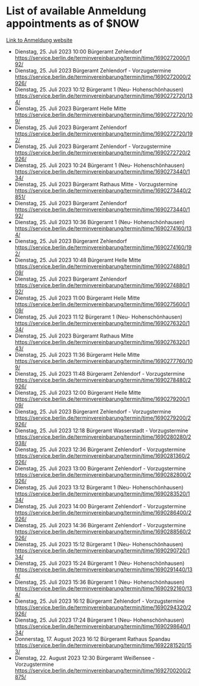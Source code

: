# List of available Anmeldung appointments as of $NOW
[Link to Anmeldung website](https://service.berlin.de/terminvereinbarung/termin/tag.php?termin=1&anliegen[]=120686&dienstleisterlist=122210,122217,327316,122219,327312,122227,327314,122231,327346,122243,327348,122254,122252,329742,122260,329745,122262,329748,122271,327278,122273,327274,122277,327276,330436,122280,327294,122282,327290,122284,327292,122291,327270,122285,327266,122286,327264,122296,327268,150230,329760,122297,327286,122294,327284,122312,329763,122314,329775,122304,327330,122311,327334,122309,327332,317869,122281,327352,122279,329772,122283,122276,327324,122274,327326,122267,329766,122246,327318,122251,327320,122257,327322,122208,327298,122226,327300&herkunft=http%3A%2F%2Fservice.berlin.de%2Fdienstleistung%2F120686%2F)
- Dienstag, 25. Juli 2023 10:00 Bürgeramt Zehlendorf https://service.berlin.de/terminvereinbarung/termin/time/1690272000/192/
- Dienstag, 25. Juli 2023  Bürgeramt Zehlendorf - Vorzugstermine https://service.berlin.de/terminvereinbarung/termin/time/1690272000/2926/
- Dienstag, 25. Juli 2023 10:12 Bürgeramt 1 (Neu- Hohenschönhausen) https://service.berlin.de/terminvereinbarung/termin/time/1690272720/134/
- Dienstag, 25. Juli 2023  Bürgeramt Helle Mitte https://service.berlin.de/terminvereinbarung/termin/time/1690272720/109/
- Dienstag, 25. Juli 2023  Bürgeramt Zehlendorf https://service.berlin.de/terminvereinbarung/termin/time/1690272720/192/
- Dienstag, 25. Juli 2023  Bürgeramt Zehlendorf - Vorzugstermine https://service.berlin.de/terminvereinbarung/termin/time/1690272720/2926/
- Dienstag, 25. Juli 2023 10:24 Bürgeramt 1 (Neu- Hohenschönhausen) https://service.berlin.de/terminvereinbarung/termin/time/1690273440/134/
- Dienstag, 25. Juli 2023  Bürgeramt Rathaus Mitte - Vorzugstermine https://service.berlin.de/terminvereinbarung/termin/time/1690273440/2851/
- Dienstag, 25. Juli 2023  Bürgeramt Zehlendorf https://service.berlin.de/terminvereinbarung/termin/time/1690273440/192/
- Dienstag, 25. Juli 2023 10:36 Bürgeramt 1 (Neu- Hohenschönhausen) https://service.berlin.de/terminvereinbarung/termin/time/1690274160/134/
- Dienstag, 25. Juli 2023  Bürgeramt Zehlendorf https://service.berlin.de/terminvereinbarung/termin/time/1690274160/192/
- Dienstag, 25. Juli 2023 10:48 Bürgeramt Helle Mitte https://service.berlin.de/terminvereinbarung/termin/time/1690274880/109/
- Dienstag, 25. Juli 2023  Bürgeramt Zehlendorf https://service.berlin.de/terminvereinbarung/termin/time/1690274880/192/
- Dienstag, 25. Juli 2023 11:00 Bürgeramt Helle Mitte https://service.berlin.de/terminvereinbarung/termin/time/1690275600/109/
- Dienstag, 25. Juli 2023 11:12 Bürgeramt 1 (Neu- Hohenschönhausen) https://service.berlin.de/terminvereinbarung/termin/time/1690276320/134/
- Dienstag, 25. Juli 2023  Bürgeramt Rathaus Mitte https://service.berlin.de/terminvereinbarung/termin/time/1690276320/143/
- Dienstag, 25. Juli 2023 11:36 Bürgeramt Helle Mitte https://service.berlin.de/terminvereinbarung/termin/time/1690277760/109/
- Dienstag, 25. Juli 2023 11:48 Bürgeramt Zehlendorf - Vorzugstermine https://service.berlin.de/terminvereinbarung/termin/time/1690278480/2926/
- Dienstag, 25. Juli 2023 12:00 Bürgeramt Helle Mitte https://service.berlin.de/terminvereinbarung/termin/time/1690279200/109/
- Dienstag, 25. Juli 2023  Bürgeramt Zehlendorf - Vorzugstermine https://service.berlin.de/terminvereinbarung/termin/time/1690279200/2926/
- Dienstag, 25. Juli 2023 12:18 Bürgeramt Wasserstadt - Vorzugstermine https://service.berlin.de/terminvereinbarung/termin/time/1690280280/2938/
- Dienstag, 25. Juli 2023 12:36 Bürgeramt Zehlendorf - Vorzugstermine https://service.berlin.de/terminvereinbarung/termin/time/1690281360/2926/
- Dienstag, 25. Juli 2023 13:00 Bürgeramt Zehlendorf - Vorzugstermine https://service.berlin.de/terminvereinbarung/termin/time/1690282800/2926/
- Dienstag, 25. Juli 2023 13:12 Bürgeramt 1 (Neu- Hohenschönhausen) https://service.berlin.de/terminvereinbarung/termin/time/1690283520/134/
- Dienstag, 25. Juli 2023 14:00 Bürgeramt Zehlendorf - Vorzugstermine https://service.berlin.de/terminvereinbarung/termin/time/1690286400/2926/
- Dienstag, 25. Juli 2023 14:36 Bürgeramt Zehlendorf - Vorzugstermine https://service.berlin.de/terminvereinbarung/termin/time/1690288560/2926/
- Dienstag, 25. Juli 2023 15:12 Bürgeramt 1 (Neu- Hohenschönhausen) https://service.berlin.de/terminvereinbarung/termin/time/1690290720/134/
- Dienstag, 25. Juli 2023 15:24 Bürgeramt 1 (Neu- Hohenschönhausen) https://service.berlin.de/terminvereinbarung/termin/time/1690291440/134/
- Dienstag, 25. Juli 2023 15:36 Bürgeramt 1 (Neu- Hohenschönhausen) https://service.berlin.de/terminvereinbarung/termin/time/1690292160/134/
- Dienstag, 25. Juli 2023 16:12 Bürgeramt Zehlendorf - Vorzugstermine https://service.berlin.de/terminvereinbarung/termin/time/1690294320/2926/
- Dienstag, 25. Juli 2023 17:24 Bürgeramt 1 (Neu- Hohenschönhausen) https://service.berlin.de/terminvereinbarung/termin/time/1690298640/134/
- Donnerstag, 17. August 2023 16:12 Bürgeramt Rathaus Spandau https://service.berlin.de/terminvereinbarung/termin/time/1692281520/153/
- Dienstag, 22. August 2023 12:30 Bürgeramt Weißensee - Vorzugstermine https://service.berlin.de/terminvereinbarung/termin/time/1692700200/2875/
